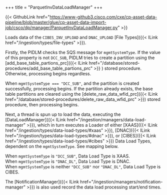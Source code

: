 +++
title = "ParquetInvDataLoadManager"
+++

{{< GithubLink href="https://www-github3.cisco.com/cxe/cp-asset-data-pipeline/blob/master/glue/cp-asset-data-import-job/csco/dp/manager/ParquetInvDataLoadManager.py" >}}

Loads data of the `CIBES_INV_UPLOAD` and `DNAC_UPLOAD` [File Types]({{< ILink href="/ingestion/types/file-types" >}}).

Firstly, the PIDLM checks the SQS message for `mgmtSystemType`. If the value of this property is not `DCC_SUB`, PIDLM tries to create a partition using the [add_base_table_partions_prc]({{< ILink href="/database/stored-procedures/add_base_table_partions_prc" >}} ) stored procedure. Otherwise, processing begins regardless.

When `mgmtSystemType === "DCC_SUB"`, and the partition is created successfully, processing begins. If the partition already exists, the base table partitions are cleared using the [delete_raw_data_wfid_prc]({{< ILink href="/database/stored-procedures/delete_raw_data_wfid_prc" >}}) stored procedure, then processing begins.

Next, a thread is spun up to load the data, executing the [DataLoadManager]({{< ILink href="/ingestion/managers/data-load-manager" >}}), which in turn executes a Loader of either [XAAS]({{< ILink href="/ingestion/types/data-load-types/#xaas" >}}), [DNAC]({{< ILink href="/ingestion/types/data-load-types/#dnac" >}}), or [CIBES]({{< ILink href="/ingestion/types/data-load-types/#cibes" >}}) Data Load Types, dependent on the `mgmtSystemType`. See mapping below.

When `mgmtSystemType` is `"DCC_SUB"`, Data Load Type is XAAS.   
When `mgmtSystemType` is `"DNAC_DL"`, Data Load Type is DNAC.   
When `mgmtSystemType` is neither  `"DCC_SUB"` nor `"DNAC_DL"`, Data Load Type is CIBES.  


The [NotificationManager]({{< ILink href="/ingestion/managers/notification-manager" >}}) is also used record the data load processing start/end times.
